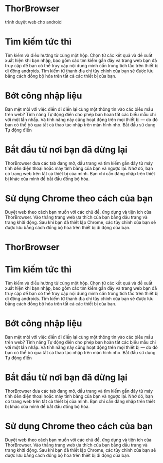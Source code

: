 # ThorBrowser
trình duyệt web cho android

# Tìm kiếm tức thì

Tìm kiếm và điều hướng từ cùng một hộp. Chọn từ các kết quả và đề xuất xuất hiện khi bạn nhập, bao gồm các tìm kiếm gần đây và trang web bạn đã truy cập để bạn có thể truy cập nội dung mình cần trong tích tắc trên thiết bị di động androids. Tìm kiếm từ thanh địa chỉ tùy chỉnh của bạn sẽ được lưu bằng cách đồng bộ hóa trên tất cả các thiết bị của bạn. 

# Bớt công nhập liệu

Bạn mệt mỏi với việc điền đi điền lại cùng một thông tin vào các biểu mẫu trên web? Tính năng Tự động điền cho phép bạn hoàn tất các biểu mẫu chỉ với một lần nhấp. Và tính năng này cũng hoạt động trên mọi thiết bị — do đó bạn có thể bỏ qua tất cả thao tác nhập trên màn hình nhỏ. Bắt đầu sử dụng Tự động điền

# Bắt đầu từ nơi bạn đã dừng lại

ThorBrowser đưa các tab đang mở, dấu trang và tìm kiếm gần đây từ máy tính đến điện thoại hoặc máy tính bảng của bạn và ngược lại. Nhờ đó, bạn có trang web trên tất cả thiết bị của mình. Bạn chỉ cần đăng nhập trên thiết bị khác của mình để bắt đầu đồng bộ hóa.

# Sử dụng Chrome theo cách của bạn

Duyệt web theo cách bạn muốn với các chủ đề, ứng dụng và tiện ích của ThorBrowser. Vào thẳng trang web ưa thích của bạn bằng dấu trang và trang khởi động. Sau khi bạn đã thiết lập Chrome, các tùy chỉnh của bạn sẽ được lưu bằng cách đồng bộ hóa trên thiết bị di động của bạn. 
# ThorBrowser

# Tìm kiếm tức thì

Tìm kiếm và điều hướng từ cùng một hộp. Chọn từ các kết quả và đề xuất xuất hiện khi bạn nhập, bao gồm các tìm kiếm gần đây và trang web bạn đã truy cập để bạn có thể truy cập nội dung mình cần trong tích tắc trên thiết bị di động androids. Tìm kiếm từ thanh địa chỉ tùy chỉnh của bạn sẽ được lưu bằng cách đồng bộ hóa trên tất cả các thiết bị của bạn. 

# Bớt công nhập liệu

Bạn mệt mỏi với việc điền đi điền lại cùng một thông tin vào các biểu mẫu trên web? Tính năng Tự động điền cho phép bạn hoàn tất các biểu mẫu chỉ với một lần nhấp. Và tính năng này cũng hoạt động trên mọi thiết bị — do đó bạn có thể bỏ qua tất cả thao tác nhập trên màn hình nhỏ. Bắt đầu sử dụng Tự động điền

# Bắt đầu từ nơi bạn đã dừng lại

ThorBrowser đưa các tab đang mở, dấu trang và tìm kiếm gần đây từ máy tính đến điện thoại hoặc máy tính bảng của bạn và ngược lại. Nhờ đó, bạn có trang web trên tất cả thiết bị của mình. Bạn chỉ cần đăng nhập trên thiết bị khác của mình để bắt đầu đồng bộ hóa.

# Sử dụng Chrome theo cách của bạn

Duyệt web theo cách bạn muốn với các chủ đề, ứng dụng và tiện ích của ThorBrowser. Vào thẳng trang web ưa thích của bạn bằng dấu trang và trang khởi động. Sau khi bạn đã thiết lập Chrome, các tùy chỉnh của bạn sẽ được lưu bằng cách đồng bộ hóa trên thiết bị di động của bạn. 
